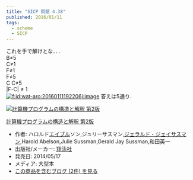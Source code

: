 ```yaml
---
title: "SICP 問題 4.38"
published: 2016/01/11
tags:
  - scheme
  - SICP
---
```


<p>これを手で解けとな．．．<br/>
B≠5<br/>
C≠1<br/>
F≠1<br/>
F≠5<br/>
C<M => C≠5<br/>
|F-C| ≠ 1<br/>
<span itemscope itemtype="http://schema.org/Photograph"><a href="http://f.hatena.ne.jp/wat-aro/20160111192206" class="hatena-fotolife" itemprop="url"><img src="http://cdn-ak.f.st-hatena.com/images/fotolife/w/wat-aro/20160111/20160111192206.jpg" alt="f:id:wat-aro:20160111192206j:image" title="f:id:wat-aro:20160111192206j:image" class="hatena-fotolife" itemprop="image"></a></span>
答えは5通り．
<div class="hatena-asin-detail"><a href="http://www.amazon.co.jp/exec/obidos/ASIN/4798135984/wataro-22/"><img src="http://ecx.images-amazon.com/images/I/511qf4jdYjL._SL160_.jpg" class="hatena-asin-detail-image" alt="計算機プログラムの構造と解釈 第2版" title="計算機プログラムの構造と解釈 第2版"></a><div class="hatena-asin-detail-info"><p class="hatena-asin-detail-title"><a href="http://www.amazon.co.jp/exec/obidos/ASIN/4798135984/wataro-22/">計算機プログラムの構造と解釈 第2版</a></p><ul><li><span class="hatena-asin-detail-label">作者:</span> ハロルド<a class="keyword" href="http://d.hatena.ne.jp/keyword/%A5%A8%A5%A4%A5%D6%A5%EB">エイブル</a>ソン,ジュリーサスマン,<a class="keyword" href="http://d.hatena.ne.jp/keyword/%A5%B8%A5%A7%A5%E9%A5%EB%A5%C9%A1%A6%A5%B8%A5%A7%A5%A4%A5%B5%A5%B9%A5%DE%A5%F3">ジェラルド・ジェイサスマン</a>,Harold Abelson,Julie Sussman,Gerald Jay Sussman,和田英一</li><li><span class="hatena-asin-detail-label">出版社/メーカー:</span> <a class="keyword" href="http://d.hatena.ne.jp/keyword/%E6%C6%B1%CB%BC%D2">翔泳社</a></li><li><span class="hatena-asin-detail-label">発売日:</span> 2014/05/17</li><li><span class="hatena-asin-detail-label">メディア:</span> 大型本</li><li><a href="http://d.hatena.ne.jp/asin/4798135984/wataro-22" target="_blank">この商品を含むブログ (2件) を見る</a></li></ul></div><div class="hatena-asin-detail-foot"></div></div></p>

